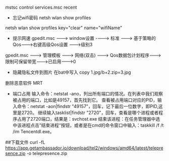 mstsc
control
services.msc
recent

* 忘记wifi密码
netsh wlan show profiles

netsh wlan show profiles key="clear" name="wifiName"

* 提示网速
gpedit.msc   ---> window设置  ----> 标准 ---> 基于策略的Qos--->右键高级Qos设置
--->级别3

gpedit.msc   ---> 管理模板 ---> 网络(双击)  ---> Qos数据包计划程序--->限制可保留带宽--->已启用--->0


* 隐藏隐私文件到图片
在bat中写入 copy 1.jpg/b+2.zip=3.jpg
  
删除恶意软件
MRT


* 端口占用
  输入命令：netstat -ano，列出所有端口的情况。在列表中我们观察被占用的端口，比如是49157，首先找到它。
  查看被占用端口对应的PID，输入命令：netstat -aon|findstr "49157"，回车，记下最后一位数字，即PID,这里是2720。
  继续输入tasklist|findstr "2720"，回车，查看是哪个进程或者程序占用了2720端口，结果是：svchost.exe
  结束该进程：在任务管理器中选中该进程点击”结束进程“按钮，或者是在cmd的命令窗口中输入：taskkill /f /t /im Tencentdl.exe。
  


##下载文件
curl -fL https://app.getambassador.io/download/tel2/windows/amd64/latest/telepresence.zip -o telepresence.zip